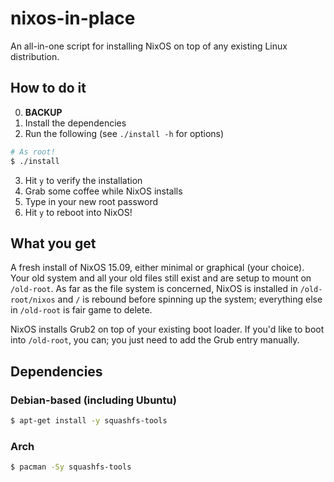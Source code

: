 # nixos-in-place
An all-in-one script for installing NixOS on top of any existing Linux
distribution.

## How to do it
0. **BACKUP**
1. Install the dependencies
2. Run the following (see `./install -h` for options)
```bash
# As root!
$ ./install
```
3. Hit `y` to verify the installation
4. Grab some coffee while NixOS installs
5. Type in your new root password
6. Hit `y` to reboot into NixOS!

## What you get
A fresh install of NixOS 15.09, either minimal or graphical (your choice). Your
old system and all your old files still exist and are setup to mount on
`/old-root`. As far as the file system is concerned, NixOS is installed in
`/old-root/nixos` and `/` is rebound before spinning up the system; everything
else in `/old-root` is fair game to delete.

NixOS installs Grub2 on top of your existing boot loader. If you'd like to boot
into `/old-root`, you can; you just need to add the Grub entry manually.

## Dependencies
### Debian-based (including Ubuntu)
```bash
$ apt-get install -y squashfs-tools
```

### Arch
```bash
$ pacman -Sy squashfs-tools
```
